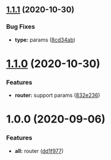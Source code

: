 ## [1.1.1](https://github.com/tqma113/torch-router/compare/v1.1.0...v1.1.1) (2020-10-30)


### Bug Fixes

* **type:** params ([8cd34ab](https://github.com/tqma113/torch-router/commit/8cd34ab97fe103266310b768aeea5e860f8c383a))



# [1.1.0](https://github.com/tqma113/torch-router/compare/v1.0.0...v1.1.0) (2020-10-30)


### Features

* **router:** support params ([832e236](https://github.com/tqma113/torch-router/commit/832e236abcf46e58ce363f05b862b160e0ac521e))



# 1.0.0 (2020-09-06)


### Features

* **all:** router ([dd1f977](https://github.com/tqma113/torch-router/commit/dd1f97783b25e33870cbe5d7f98af54de9cbd8bc))



